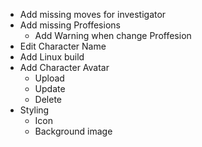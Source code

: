 - Add missing moves for investigator
- Add missing Proffesions
    - Add Warning when change Proffesion
- Edit Character Name
- Add Linux build
- Add Character Avatar
    - Upload
    - Update
    - Delete
- Styling
    - Icon
    - Background image